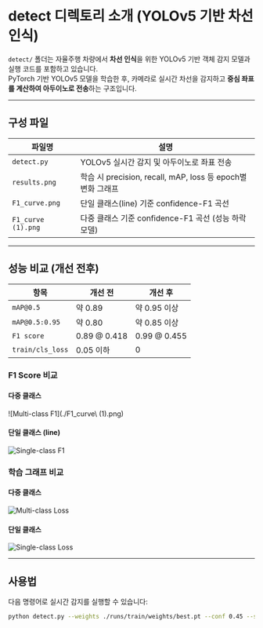 # detect 디렉토리 소개 (YOLOv5 기반 차선 인식)

`detect/` 폴더는 자율주행 차량에서 **차선 인식**을 위한 YOLOv5 기반 객체 감지 모델과 실행 코드를 포함하고 있습니다.  
PyTorch 기반 YOLOv5 모델을 학습한 후, 카메라로 실시간 차선을 감지하고 **중심 좌표를 계산하여 아두이노로 전송**하는 구조입니다.

---

## 구성 파일

| 파일명              | 설명 |
|--------------------|------|
| `detect.py`        | YOLOv5 실시간 감지 및 아두이노로 좌표 전송 |
| `results.png`      | 학습 시 precision, recall, mAP, loss 등 epoch별 변화 그래프 |
| `F1_curve.png`     | 단일 클래스(line) 기준 confidence-F1 곡선 |
| `F1_curve (1).png` | 다중 클래스 기준 confidence-F1 곡선 (성능 하락 모델) |

---

## 성능 비교 (개선 전후)

| 항목              | 개선 전                   | 개선 후  |
|-------------------|------------------------|------------------------|
| `mAP@0.5`         | 약 0.89                | 약 0.95 이상             |
| `mAP@0.5:0.95`    | 약 0.80                | 약 0.85 이상             |
| `F1 score`        | 0.89 @ 0.418          | 0.99 @ 0.455            |
| `train/cls_loss`  | 0.05 이하              | 0                       |

### F1 Score 비교

#### 다중 클래스
![Multi-class F1](./F1_curve\ \(1\).png)

#### 단일 클래스 (line)
![Single-class F1](./F1_curve.png)

### 학습 그래프 비교

#### 다중 클래스
![Multi-class Loss](./results\(1\).png)

#### 단일 클래스
![Single-class Loss](./results.png)

---

## 사용법

다음 명령어로 실시간 감지를 실행할 수 있습니다:

```bash
python detect.py --weights ./runs/train/weights/best.pt --conf 0.45 --source 0